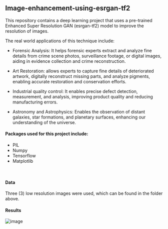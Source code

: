 ## Image-enhancement-using-esrgan-tf2

This repository contains a deep learning project that uses a pre-trained Enhanced Super Resolution GAN (esrgan-tf2) model to improve the resolution of images. <br/>

The real world applications of this technique include:

- Forensic Analysis: It helps forensic experts extract and analyze fine details from crime scene photos, surveillance footage, or digital images, aiding in evidence collection and crime reconstruction.

- Art Restoration: allows experts to capture fine details of deteriorated artwork, digitally reconstruct missing parts, and analyze pigments, enabling accurate restoration and conservation efforts.

- Industrial quality control: It enables precise defect detection, measurement, and analysis, improving product quality and reducing manufacturing errors.

- Astronomy and Astrophysics: Enables the observation of distant galaxies, star formations, and planetary surfaces, enhancing our understanding of the universe.


#### Packages used for this project include:
- PIL
- Numpy
- Tensorflow
- Matplotlib
<br/>

#### Data
Three (3) low resolution images were used, which can be found in the folder above.


#### Results
![image](https://github.com/Jeremyugo/Image-enhancement-using-ersgan-tf2/assets/36512525/087a24e3-a67a-42b3-b0be-a52ea281bb33)

